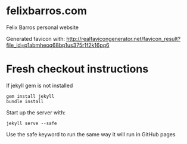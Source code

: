 # felixbarros.com
Felix Barros personal website

Generated favicon with:
http://realfavicongenerator.net/favicon_result?file_id=p1abmheoq68bp1us375r1f2k16pq6

# Fresh checkout instructions

If jekyll gem is not installed

```
gem install jekyll
bundle install
```

Start up the server with:
```
jekyll serve --safe
```
Use the safe keyword to run the same way it will run in GitHub pages
